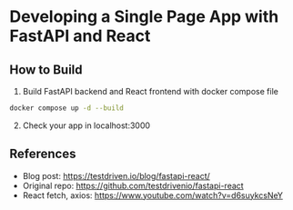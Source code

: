 # Developing a Single Page App with FastAPI and React


## How to Build

1. Build FastAPI backend and React frontend with docker compose file

```sh
docker compose up -d --build 
```

2. Check your app in localhost:3000


## References

- Blog post: https://testdriven.io/blog/fastapi-react/
- Original repo: https://github.com/testdrivenio/fastapi-react
- React fetch, axios: https://www.youtube.com/watch?v=d6suykcsNeY
